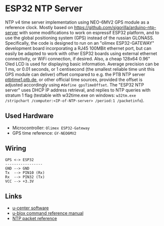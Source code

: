 # ESP32 NTP Server

NTP v4 time server implementation using NEO-6MV2 GPS module as a reference clock. Mostly based on https://github.com/sigorilla/arduino-ntp-server with some modifications to work on espressif ESP32 platform, and to use the global positioning system (GPS) instead of the russian GLONASS. Specifically, the code is designed to run on an "olimex ESP32-GATEWAY" development board incorporating a RJ45 100MBit ethernet port, but can easily be adapted to work with other ESP32 boards using external ethernet connectivity, or WiFi connection, if desired. Also, a cheap 128x64 0.96" Oled LCD is used for displaying basic information. Average precision can be 1 ms, or 0.01 seconds, or 1 centisecond (the smallest reliable time unit this GPS module can deliver) offset compared to e.g. the PTB NTP server [ptbtime1.ptb.de](https://www.ptb.de/cms/en/ptb/fachabteilungen/abtq/gruppe-q4/ref-q42/time-synchronization-of-computers-using-the-network-time-protocol-ntp.html), or other official time sources, provided the offset is adjusted accordingly using `#define gpsTimeOffset`. The "ESP32 NTP server" uses DHCP IP address retrieval, and replies to NTP queries with stratum 1 flag (testable with w32time.exe on windows: `w32tm.exe /stripchart /computer:<IP-of-NTP-server> /period:1 /packetinfo`).


## Used Hardware

* Microcontroller: `Olimex ESP32-Gateway`
* GPS time reference: `GY-NEO6MV2`


## Wiring
```
GPS <-> ESP32
-----------------
GND --> GND
Tx  --> PIN10 (Rx)
Rx  --> PIN32 (Tx)
VCC --> +3.3V
```


## Links

* [u-center software](https://www.u-blox.com/en/product/u-center-windows)
* [u-blox command reference manual](https://www.u-blox.com/sites/default/files/products/documents/u-blox6-GPS-GLONASS-QZSS-V14_ReceiverDescrProtSpec_%28GPS.G6-SW-12013%29_Public.pdf)
* [NTP packet reference](https://www.meinbergglobal.com/english/info/ntp-packet.htm)
